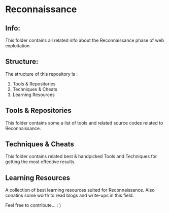 # Reconnaissance

## Info:
This folder contains all related info about the Reconnaissance phase of web exploitation.

## Structure:
The structure of this repository is :
1. Tools & Repositories
2. Techniques & Cheats
3. Learning Resources

## Tools & Repositories
This folder contains some a list of tools and related source codes related to Reconnaissance.

## Techniques & Cheats
This folder contains related best & handpicked Tools and Techniques for getting the most effective results.

## Learning Resources
A collection of best learning resources suited for Reconnaissance. Also conatins some worth to read blogs and write-ups in this field.

Feel free to contribute...  : )
